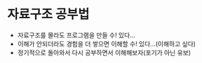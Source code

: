 # 자료구조 공부법

- 자료구조를 몰라도 프로그램을 만들 수! 있다...
- 이해가 안되더라도 경험을 더 쌓으면 이해할 수! 있다...(이해하고 싶다)
- 정기적으로 돌아와서 다시 공부하면서 이해해보자(포기가 아닌 유보)
